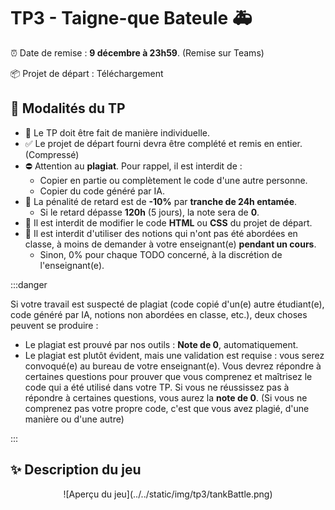 # TP3 - Taigne-que Bateule 🚑

⏰ Date de remise : **9 décembre à 23h59**. (Remise sur Teams)

📦 Projet de départ : Téléchargement

## 📜 Modalités du TP

* 👤 Le TP doit être fait de manière individuelle.
* ✅ Le projet de départ fourni devra être complété et remis en entier. (Compressé)
* ⛔ Attention au **plagiat**. Pour rappel, il est interdit de :
  * Copier en partie ou complètement le code d'une autre personne.
  * Copier du code généré par IA.
* 📅 La pénalité de retard est de **-10%** par **tranche de 24h entamée**.
  * Si le retard dépasse **120h** (5 jours), la note sera de **0**.
* 🚫 Il est interdit de modifier le code **HTML** ou **CSS** du projet de départ.
* 🚫 Il est interdit d'utiliser des notions qui n'ont pas été abordées en classe, à moins de demander à votre enseignant(e) **pendant un cours**.
  * Sinon, 0% pour chaque TODO concerné, à la discrétion de l'enseignant(e).

:::danger

Si votre travail est suspecté de plagiat (code copié d'un(e) autre étudiant(e), code généré par IA, notions non abordées en classe, etc.), deux choses peuvent se produire :

* Le plagiat est prouvé par nos outils : **Note de 0**, automatiquement.
* Le plagiat est plutôt évident, mais une validation est requise : vous serez convoqué(e) au bureau de votre enseignant(e). Vous devrez répondre à certaines questions pour prouver que vous comprenez et maîtrisez le code qui a été utilisé dans votre TP. Si vous ne réussissez pas à répondre à certaines questions, vous aurez la **note de 0**. (Si vous ne comprenez pas votre propre code, c'est que vous avez plagié, d'une manière ou d'une autre)

:::

## ✨ Description du jeu

<center>![Aperçu du jeu](../../static/img/tp3/tankBattle.png)</center>